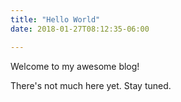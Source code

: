 ```yaml
---
title: "Hello World"
date: 2018-01-27T08:12:35-06:00

---
```


Welcome to my awesome blog!

There's not much here yet. Stay tuned.